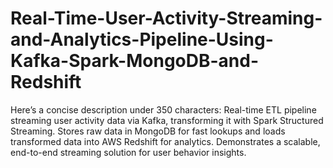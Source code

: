 # Real-Time-User-Activity-Streaming-and-Analytics-Pipeline-Using-Kafka-Spark-MongoDB-and-Redshift
Here’s a concise description under 350 characters:  Real-time ETL pipeline streaming user activity data via Kafka, transforming it with Spark Structured Streaming. Stores raw data in MongoDB for fast lookups and loads transformed data into AWS Redshift for analytics. Demonstrates a scalable, end-to-end streaming solution for user behavior insights.
